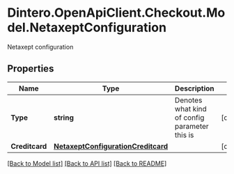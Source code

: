 # Dintero.OpenApiClient.Checkout.Model.NetaxeptConfiguration
Netaxept configuration

## Properties

Name | Type | Description | Notes
------------ | ------------- | ------------- | -------------
**Type** | **string** | Denotes what kind of config parameter this is | [optional] 
**Creditcard** | [**NetaxeptConfigurationCreditcard**](NetaxeptConfigurationCreditcard.md) |  | [optional] 

[[Back to Model list]](../README.md#documentation-for-models) [[Back to API list]](../README.md#documentation-for-api-endpoints) [[Back to README]](../README.md)

